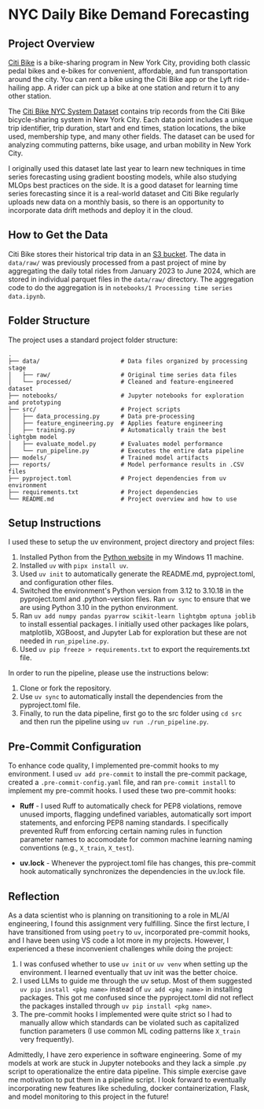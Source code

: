 # NYC Daily Bike Demand Forecasting
## Project Overview
[Citi Bike](https://citibikenyc.com/homepage) is a bike-sharing program in New York City, providing both classic pedal bikes and e-bikes for convenient, affordable, and fun transportation around the city. You can rent a bike using the Citi Bike app or the Lyft ride-hailing app. A rider can pick up a bike at one station and return it to any other station.

The [Citi Bike NYC System Dataset](https://citibikenyc.com/system-data) contains trip records from the Citi Bike bicycle-sharing system in New York City. Each data point includes a unique trip identifier, trip duration, start and end times, station locations, the bike used, membership type, and many other fields. The dataset can be used for analyzing commuting patterns, bike usage, and urban mobility in New York City. 

I originally used this dataset late last year to learn new techniques in time series forecasting using gradient boosting models, while also studying MLOps best practices on the side. It is a good dataset for learning time series forecasting since it is a real-world dataset and Citi Bike regularly uploads new data on a monthly basis, so there is an opportunity to incorporate data drift methods and deploy it in the cloud. 

## How to Get the Data
Citi Bike stores their historical trip data in an [S3 bucket](https://s3.amazonaws.com/tripdata/index.html). The data in `data/raw/` was previously processed from a past project of mine by aggregating the daily total rides from January 2023 to June 2024, which are stored in individual parquet files in the `data/raw/` directory. The aggregation code to do the aggregation is in `notebooks/1 Processing time series data.ipynb`.

## Folder Structure
The project uses a standard project folder structure:

```
.
├── data/                       # Data files organized by processing stage
│   ├── raw/                    # Original time series data files
│   └── processed/              # Cleaned and feature-engineered dataset
├── notebooks/                  # Jupyter notebooks for exploration and prototyping
├── src/                        # Project scripts
│   ├── data_processing.py      # Data pre-processing
│   ├── feature_engineering.py  # Applies feature engineering
│   ├── training.py             # Automatically train the best lightgbm model
│   ├── evaluate_model.py       # Evaluates model performance
│   └── run_pipeline.py         # Executes the entire data pipeline
├── models/                     # Trained model artifacts
├── reports/                    # Model performance results in .CSV files
├── pyproject.toml              # Project dependencies from uv environment
├── requirements.txt            # Project dependencies
└── README.md                   # Project overview and how to use
```

## Setup Instructions
I used these to setup the uv environment, project directory and project files:
1. Installed Python from the [Python website](https://www.python.org/) in my Windows 11 machine.
2. Installed `uv` with `pipx install uv`.
3. Used `uv init` to automatically generate the README.md, pyproject.toml, and configuration other files.
4. Switched the environment's Python version from 3.12 to 3.10.18 in the pyproject.toml and .python-version files. Ran `uv sync` to ensure that we are using Python 3.10 in the python environment.
5. Ran `uv add numpy pandas pyarrow scikit-learn lightgbm optuna joblib` to install essential packages. I initially used other packages like polars, matplotlib, XGBoost, and Jupyter Lab for exploration but these are not needed in `run_pipeline.py`. 
6. Used `uv pip freeze > requirements.txt` to export the requirements.txt file.

In order to run the pipeline, please use the instructions below:
1. Clone or fork the repository.
2. Use `uv sync` to automatically install the dependencies from the pyproject.toml file.
3. Finally, to run the data pipeline, first go to the src folder using `cd src` and then run the pipeline using `uv run ./run_pipeline.py`.

## Pre-Commit Configuration
To enhance code quality, I implemented pre-commit hooks to my environment. I used `uv add pre-commit` to install the pre-commit package, created a `.pre-commit-config.yaml` file, and ran `pre-commit install` to implement my pre-commit hooks. I used these two pre-commit hooks:
* **Ruff** - I used Ruff to automatically check for PEP8 violations, remove unused imports, flagging undefined variables, automatically sort import statements, and enforcing PEP8 naming standards. I specifically prevented Ruff from enforcing certain naming rules in function parameter names to accomodate for common machine learning naming conventions (e.g., `X_train`, `X_test`).

* **uv.lock** - Whenever the pyproject.toml file has changes, this pre-commit hook automatically synchronizes the dependencies in the uv.lock file. 


## Reflection
As a data scientist who is planning on transitioning to a role in ML/AI engineering, I found this assignment very fulfilling. Since the first lecture, I have transitioned from using `poetry` to `uv`, incorporated pre-commit hooks, and I have been using VS code a lot more in my projects. However, I experienced a these inconvenient challenges while doing the project:

1. I was confused whether to use `uv init` or `uv venv` when setting up the environment. I learned eventually that uv init was the better choice.
2. I used LLMs to guide me through the uv setup. Most of them suggested `uv pip install <pkg name>` instead of `uv add <pkg name>` in installing packages. This got me confused since the pyproject.toml did not reflect the packages installed through `uv pip install <pkg name>`.
3. The pre-commit hooks I implemented were quite strict so I had to manually allow which standards can be violated such as capitalized function parameters (I use common ML coding patterns like `X_train` very frequently).

Admittedly, I have zero experience in software engineering. Some of my models at work are stuck in Jupyter notebooks and they lack a simple .py script to operationalize the entire data pipeline. This simple exercise gave me motivation to put them in a pipeline script. I look forward to eventually incorporating new features like scheduling, docker containerization, Flask, and model monitoring to this project in the future!